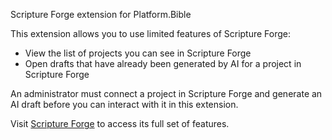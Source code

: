 Scripture Forge extension for Platform.Bible

This extension allows you to use limited features of Scripture Forge:

- View the list of projects you can see in Scripture Forge
- Open drafts that have already been generated by AI for a project in Scripture Forge

An administrator must connect a project in Scripture Forge and generate an AI draft
before you can interact with it in this extension.

Visit [Scripture Forge](https://scriptureforge.org/) to access
its full set of features.
